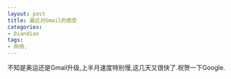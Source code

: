 ```yaml
---
layout: post
title: 最近对Gmail的感受
categories:
- Diandian
tags:
- 网络, 
---
```

不知是奥运还是Gmail升级,上半月速度特别慢,这几天又很快了.祝贺一下Google.